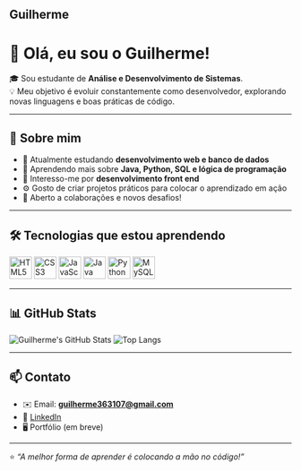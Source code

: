 ## Guilherme

# 👋 Olá, eu sou o Guilherme!

🎓 Sou estudante de **Análise e Desenvolvimento de Sistemas**.  
💡 Meu objetivo é evoluir constantemente como desenvolvedor, explorando novas linguagens e boas práticas de código.

---

## 🚀 Sobre mim
- 🔭 Atualmente estudando **desenvolvimento web e banco de dados**
- 🌱 Aprendendo mais sobre **Java, Python, SQL e lógica de programação**
- 🧠 Interesso-me por **desenvolvimento front end**
- ⚙️ Gosto de criar projetos práticos para colocar o aprendizado em ação
- 💬 Aberto a colaborações e novos desafios!

---

## 🛠️ Tecnologias que estou aprendendo
<div>
  <img src="https://cdn.jsdelivr.net/gh/devicons/devicon/icons/html5/html5-original.svg" width="40" alt="HTML5"/>
  <img src="https://cdn.jsdelivr.net/gh/devicons/devicon/icons/css3/css3-original.svg" width="40" alt="CSS3"/>
  <img src="https://cdn.jsdelivr.net/gh/devicons/devicon/icons/javascript/javascript-original.svg" width="40" alt="JavaScript"/>
  <img src="https://cdn.jsdelivr.net/gh/devicons/devicon/icons/java/java-original.svg" width="40" alt="Java"/>
  <img src="https://cdn.jsdelivr.net/gh/devicons/devicon/icons/python/python-original.svg" width="40" alt="Python"/>
  <img src="https://cdn.jsdelivr.net/gh/devicons/devicon/icons/mysql/mysql-original.svg" width="40" alt="MySQL"/>
</div>

---

## 📊 GitHub Stats
![Guilherme's GitHub Stats](https://github-readme-stats.vercel.app/api?username=guilhermecavalcante0&show_icons=true&theme=tokyonight)
![Top Langs](https://github-readme-stats.vercel.app/api/top-langs/?username=guilhermecavalcante0&layout=compact&theme=tokyonight)

---

## 📫 Contato
- ✉️ Email: **guilherme363107@gmail.com**
- 💼 [LinkedIn](www.linkedin.com/in/guilherme-cavalcante-infor)  
- 🖥️ Portfólio (em breve)

---

⭐ _“A melhor forma de aprender é colocando a mão no código!”_
